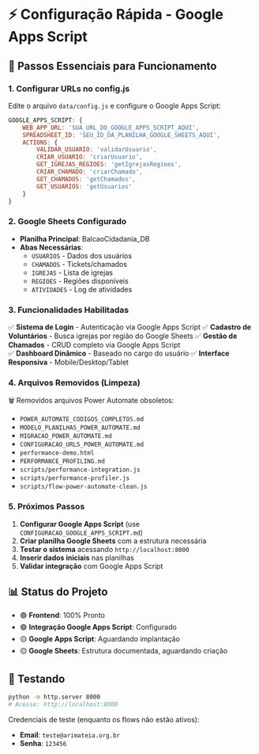 # ⚡ Configuração Rápida - Google Apps Script

## 🔧 Passos Essenciais para Funcionamento

### 1. **Configurar URLs no config.js**
Edite o arquivo `data/config.js` e configure o Google Apps Script:

```javascript
GOOGLE_APPS_SCRIPT: {
    WEB_APP_URL: 'SUA_URL_DO_GOOGLE_APPS_SCRIPT_AQUI',
    SPREADSHEET_ID: 'SEU_ID_DA_PLANILHA_GOOGLE_SHEETS_AQUI',
    ACTIONS: {
        VALIDAR_USUARIO: 'validarUsuario',
        CRIAR_USUARIO: 'criarUsuario',
        GET_IGREJAS_REGIOES: 'getIgrejasRegioes',
        CRIAR_CHAMADO: 'criarChamado',
        GET_CHAMADOS: 'getChamados',
        GET_USUARIOS: 'getUsuarios'
    }
}
```

### 2. **Google Sheets Configurado**
- **Planilha Principal**: BalcaoCidadania_DB
- **Abas Necessárias**:
  - `USUARIOS` - Dados dos usuários
  - `CHAMADOS` - Tickets/chamados
  - `IGREJAS` - Lista de igrejas
  - `REGIOES` - Regiões disponíveis
  - `ATIVIDADES` - Log de atividades

### 3. **Funcionalidades Habilitadas**
✅ **Sistema de Login** - Autenticação via Google Apps Script
✅ **Cadastro de Voluntários** - Busca igrejas por região do Google Sheets
✅ **Gestão de Chamados** - CRUD completo via Google Apps Script  
✅ **Dashboard Dinâmico** - Baseado no cargo do usuário
✅ **Interface Responsiva** - Mobile/Desktop/Tablet

### 4. **Arquivos Removidos (Limpeza)**
🗑️ Removidos arquivos Power Automate obsoletos:
- `POWER_AUTOMATE_CODIGOS_COMPLETOS.md`
- `MODELO_PLANILHAS_POWER_AUTOMATE.md` 
- `MIGRACAO_POWER_AUTOMATE.md`
- `CONFIGURACAO_URLS_POWER_AUTOMATE.md`
- `performance-demo.html`
- `PERFORMANCE_PROFILING.md`
- `scripts/performance-integration.js`
- `scripts/performance-profiler.js`
- `scripts/flow-power-automate-clean.js`

### 5. **Próximos Passos**
1. **Configurar Google Apps Script** (use `CONFIGURACAO_GOOGLE_APPS_SCRIPT.md`)
2. **Criar planilha Google Sheets** com a estrutura necessária
3. **Testar o sistema** acessando `http://localhost:8000`
4. **Inserir dados iniciais** nas planilhas
5. **Validar integração** com Google Apps Script

## 📊 Status do Projeto
- 🟢 **Frontend**: 100% Pronto
- 🟢 **Integração Google Apps Script**: Configurado
- 🟡 **Google Apps Script**: Aguardando implantação
- 🟡 **Google Sheets**: Estrutura documentada, aguardando criação

## 🚀 Testando
```bash
python -m http.server 8000
# Acesse: http://localhost:8000
```

Credenciais de teste (enquanto os flows não estão ativos):
- **Email**: `teste@arimateia.org.br`
- **Senha**: `123456`

